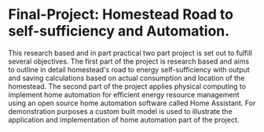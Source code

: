 # Final-Project: Homestead Road to self-sufficiency and Automation.

This research based and in part practical two part project is set out to fulfill several objectives. 
The first part of the project is research based and aims to outline in detail homestead's road to energy self-sufficiency with output and saving calculations based on actual consumption and location of the homestead.
The second part of the project applies physical computing to implement home automation for efficient energy resource management using an open source home automation software called Home Assistant. For demonstration purposes a custom built model is used to illustrate the application and implementation of home automation part of the project. 

